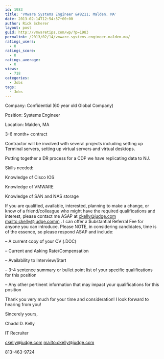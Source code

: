 ```yaml
---
id: 1983
title: 'VMware Systems Engineer &#8211; Malden, MA'
date: 2013-02-14T12:54:57+00:00
author: Rick Scherer
layout: post
guid: http://vmwaretips.com/wp/?p=1983
permalink: /2013/02/14/vmware-systems-engineer-malden-ma/
ratings_users:
  - 0
ratings_score:
  - 0
ratings_average:
  - 0
views:
  - 718
categories:
  - Jobs
tags:
  - Jobs
---
```

Company: Confidential (60 year old Global Company)

Position: Systems Engineer

Location: Malden, MA

3-6 month+ contract

Contractor will be involved with several projects including setting up Terminal servers, setting up virtual servers and virtual desktops.

Putting together a DR process for a CDP we have replicating data to NJ.

Skills needed: 

Knowledge of Cisco IOS

Knowledge of VMWARE

Knowledge of SAN and NAS storage

If you are qualified, available, interested, planning to make a change, or know of a friend/colleague who might have the required qualifications and interest, please contact me ASAP at ckelly@judge.com <mailto:ckelly@judge.comm> . I can offer a $ubstantial Referral Fee for anyone you can introduce. Please NOTE, in considering candidates, time is of the essence, so please respond ASAP and include:

&#8211; A current copy of your CV (.DOC)

&#8211; Current and Asking Rate/Compensation

&#8211; Availability to Interview/Start

&#8211; 3-4 sentence summary or bullet point list of your specific qualifications for this position

&#8211; Any other pertinent information that may impact your qualifications for this position

Thank you very much for your time and consideration! I look forward to hearing from you!

Sincerely yours,

Chadd D. Kelly
  
IT Recruiter
  
ckelly@judge.com <mailto:ckelly@judge.com>
  
813-463-9724